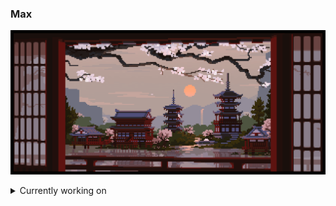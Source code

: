 ### Max
![](https://github.com/max-debinsky/max-debinsky/blob/main/background.gif)

<details>
<summary>Currently working on</summary>
  
- **Spectre** - simple DirectX based 2D graphics engine.
  
- Making a rigidbody physics engine.

- Discord bots
</details>

<!--
**max-debinsky/max-debinsky** is a ✨ _special_ ✨ repository because its `README.md` (this file) appears on your GitHub profile.

Here are some ideas to get you started:

- 🔭 I’m currently working on ...
- 🌱 I’m currently learning ...
- 👯 I’m looking to collaborate on ...
- 🤔 I’m looking for help with ...
- 💬 Ask me about ...
- 📫 How to reach me: ...
- 😄 Pronouns: ...
- ⚡ Fun fact: ...
-->
